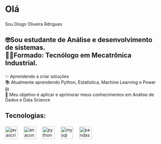 <h1 align="left">Olá</h1>

###

<p align="left">Sou Diogo Oliveira Rdrigues</p>

###

<h2 align="left">🤓Sou estudante de Análise  e desenvolvimento de sistemas.<br>🧑‍🎓Formado: Tecnólogo em Mecatrônica Industrial.</h2>

###

<p align="left">✨ Aprendendo a criar soluções<br>📚 Atualmente aprendendo Python, Estatística, Machine Learning e Power BI<br>🎯 Meu objetivo é aplicar e aprimorar meus conhecimentos em Análise de Dados e Data Science</p>

###

<h2 align="left">Tecnologias:</h2>

###

<div align="left">
  <img src="https://cdn.jsdelivr.net/gh/devicons/devicon/icons/javascript/javascript-original.svg" height="40" alt="javascript logo"  />
  <img width="12" />
  <img src="https://cdn.jsdelivr.net/gh/devicons/devicon/icons/anaconda/anaconda-original-wordmark.svg" height="40" alt="anaconda logo"  />
  <img width="12" />
  <img src="https://cdn.jsdelivr.net/gh/devicons/devicon/icons/python/python-original-wordmark.svg" height="40" alt="python logo"  />
  <img width="12" />
  <img src="https://cdn.jsdelivr.net/gh/devicons/devicon/icons/mysql/mysql-original-wordmark.svg" height="40" alt="mysql logo"  />
  <img width="12" />
  <img src="https://cdn.jsdelivr.net/gh/devicons/devicon/icons/pandas/pandas-original-wordmark.svg" height="40" alt="pandas logo"  />
</div>

###
